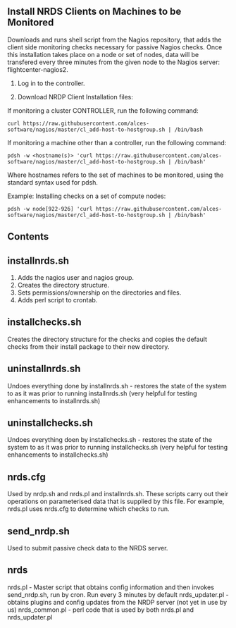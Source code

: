 Install NRDS Clients on Machines to be Monitored
------------------------------------------------

Downloads and runs shell script from the Nagios repository, that adds the client side monitoring checks necessary for passive Nagios checks. Once this installation takes place on a node or set of nodes, data will be transfered every three minutes from the given node to the Nagios server: flightcenter-nagios2.

1. Log in to the controller.

2. Download NRDP Client Installation files:

If monitoring a cluster CONTROLLER, run the following command:

    curl https://raw.githubusercontent.com/alces-software/nagios/master/cl_add-host-to-hostgroup.sh | /bin/bash

If monitoring a machine other than a controller, run the following command:

    pdsh -w <hostname(s)> 'curl https://raw.githubusercontent.com/alces-software/nagios/master/cl_add-host-to-hostgroup.sh | /bin/bash'
 
 Where hostnames refers to the set of machines to be monitored, using the standard syntax used for pdsh.
 
Example: Installing checks on a set of compute nodes:

    pdsh -w node[922-926] 'curl https://raw.githubusercontent.com/alces-software/nagios/master/cl_add-host-to-hostgroup.sh | /bin/bash'


Contents
--------

installnrds.sh 
--------------
1) Adds the nagios user and nagios group.
2) Creates the directory structure.
3) Sets permissions/ownership on the directories and files.
4) Adds perl script to crontab.

installchecks.sh
----------------
Creates the directory structure for the checks and copies the default checks from their install package to their new directory.

uninstallnrds.sh
----------------
Undoes everything done by installnrds.sh - restores the state of the system to as it was prior to running installnrds.sh
(very helpful for testing enhancements to installnrds.sh)

uninstallchecks.sh
------------------
Undoes everything doen by installchecks.sh - restores the state of the system to as it was prior to running installchecks.sh
(very helpful for testing enhancements to installchecks.sh)

nrds.cfg
--------
Used by nrdp.sh and nrds.pl and installnrds.sh.
These scripts carry out their operations on parameterised data that is supplied by this file. For example, nrds.pl uses nrds.cfg to
determine which checks to run. 

send_nrdp.sh
------------
Used to submit passive check data to the NRDS server.

nrds
----
nrds.pl - Master script that obtains config information and then invokes send_nrdp.sh, run by cron. Run every 3 minutes by default
nrds_updater.pl - obtains plugins and config updates from the NRDP server (not yet in use by us)
nrds_common.pl - perl code that is used by both nrds.pl and nrds_updater.pl
